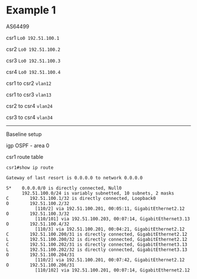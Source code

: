 # Example 1

AS64499

csr1 ```Lo0 192.51.100.1```

csr2 ```Lo0 192.51.100.2```

csr3 ```Lo0 192.51.100.3```

csr4 ```Lo0 192.51.100.4```


csr1 to csr2 ```vlan12```

csr1 to csr3 ```vlan13```

csr2 to csr4 ```vlan24```

csr3 to csr4 ```vlan34```

-----------

Baseline setup

igp OSPF - area 0


csr1 route table

```
csr1#show ip route 

Gateway of last resort is 0.0.0.0 to network 0.0.0.0

S*    0.0.0.0/0 is directly connected, Null0
      192.51.100.0/24 is variably subnetted, 10 subnets, 2 masks
C        192.51.100.1/32 is directly connected, Loopback0
O        192.51.100.2/32 
           [110/2] via 192.51.100.201, 00:05:11, GigabitEthernet2.12
O        192.51.100.3/32 
           [110/101] via 192.51.100.203, 00:07:14, GigabitEthernet3.13
O        192.51.100.4/32 
           [110/3] via 192.51.100.201, 00:04:21, GigabitEthernet2.12
C        192.51.100.200/31 is directly connected, GigabitEthernet2.12
L        192.51.100.200/32 is directly connected, GigabitEthernet2.12
C        192.51.100.202/31 is directly connected, GigabitEthernet3.13
L        192.51.100.202/32 is directly connected, GigabitEthernet3.13
O        192.51.100.204/31 
           [110/2] via 192.51.100.201, 00:07:42, GigabitEthernet2.12
O        192.51.100.206/31 
           [110/102] via 192.51.100.201, 00:07:14, GigabitEthernet2.12
```






